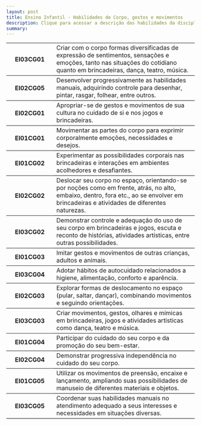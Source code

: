 ```yaml
---
layout: post
title: Ensino Infantil - Habilidades de Corpo, gestos e movimentos
description: Clique para acessar a descrição das habilidades da disciplina Corpo, gestos e movimentos.
summary: 
---
```

<table style="border-collapse: collapse;">
    <div id="EI03CG01">
    <tr style="border-bottom: 1px solid black;">
        <th style="width:25%">EI03CG01</th>
        <td>Criar com o corpo formas diversificadas de expressão de sentimentos, sensações e emoções, tanto nas situações do cotidiano quanto em brincadeiras, dança, teatro, música.</td>
    </tr>
    </div>
    <div id="EI02CG05">
    <tr style="border-bottom: 1px solid black;">
        <th style="width:25%">EI02CG05</th>
        <td>Desenvolver progressivamente as habilidades manuais, adquirindo controle para desenhar, pintar, rasgar, folhear, entre outros.</td>
    </tr>
    </div>
    <div id="EI02CG01">
    <tr style="border-bottom: 1px solid black;">
        <th style="width:25%">EI02CG01</th>
        <td>Apropriar-se de gestos e movimentos de sua cultura no cuidado de si e nos jogos e brincadeiras.</td>
    </tr>
    </div>
    <div id="EI01CG01">
    <tr style="border-bottom: 1px solid black;">
        <th style="width:25%">EI01CG01</th>
        <td>Movimentar as partes do corpo para exprimir corporalmente emoções, necessidades e desejos.</td>
    </tr>
    </div>
    <div id="EI01CG02">
    <tr style="border-bottom: 1px solid black;">
        <th style="width:25%">EI01CG02</th>
        <td>Experimentar as possibilidades corporais nas brincadeiras e interações em ambientes acolhedores e desafiantes.</td>
    </tr>
    </div>
    <div id="EI02CG02">
    <tr style="border-bottom: 1px solid black;">
        <th style="width:25%">EI02CG02</th>
        <td>Deslocar seu corpo no espaço, orientando-se por noções como em frente, atrás, no alto, embaixo, dentro, fora etc., ao se envolver em brincadeiras e atividades de diferentes naturezas.</td>
    </tr>
    </div>
    <div id="EI03CG02">
    <tr style="border-bottom: 1px solid black;">
        <th style="width:25%">EI03CG02</th>
        <td>Demonstrar controle e adequação do uso de seu corpo em brincadeiras e jogos, escuta e reconto de histórias, atividades artísticas, entre outras possibilidades.</td>
    </tr>
    </div>
    <div id="EI01CG03">
    <tr style="border-bottom: 1px solid black;">
        <th style="width:25%">EI01CG03</th>
        <td>Imitar gestos e movimentos de outras crianças, adultos e animais.</td>
    </tr>
    </div>
    <div id="EI03CG04">
    <tr style="border-bottom: 1px solid black;">
        <th style="width:25%">EI03CG04</th>
        <td>Adotar hábitos de autocuidado relacionados a higiene, alimentação, conforto e aparência.</td>
    </tr>
    </div>
    <div id="EI02CG03">
    <tr style="border-bottom: 1px solid black;">
        <th style="width:25%">EI02CG03</th>
        <td>Explorar formas de deslocamento no espaço (pular, saltar, dançar), combinando movimentos e seguindo orientações.</td>
    </tr>
    </div>
    <div id="EI03CG03">
    <tr style="border-bottom: 1px solid black;">
        <th style="width:25%">EI03CG03</th>
        <td>Criar movimentos, gestos, olhares e mímicas em brincadeiras, jogos e atividades artísticas como dança, teatro e música.</td>
    </tr>
    </div>
    <div id="EI01CG04">
    <tr style="border-bottom: 1px solid black;">
        <th style="width:25%">EI01CG04</th>
        <td>Participar do cuidado do seu corpo e da promoção do seu bem-estar.</td>
    </tr>
    </div>
    <div id="EI02CG04">
    <tr style="border-bottom: 1px solid black;">
        <th style="width:25%">EI02CG04</th>
        <td>Demonstrar progressiva independência no cuidado do seu corpo.</td>
    </tr>
    </div>
    <div id="EI01CG05">
    <tr style="border-bottom: 1px solid black;">
        <th style="width:25%">EI01CG05</th>
        <td>Utilizar os movimentos de preensão, encaixe e lançamento, ampliando suas possibilidades de manuseio de diferentes materiais e objetos.</td>
    </tr>
    </div>
    <div id="EI03CG05">
    <tr style="border-bottom: 1px solid black;">
        <th style="width:25%">EI03CG05</th>
        <td>Coordenar suas habilidades manuais no atendimento adequado a seus interesses e necessidades em situações diversas.</td>
    </tr>
    </div>



</table>
